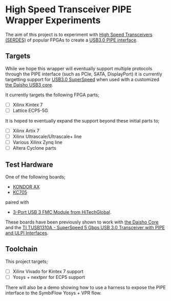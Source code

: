 # High Speed Transceiver PIPE Wrapper Experiments

The aim of this project is to experiment with [High Speed Transceivers (SERDES)](https://en.wikipedia.org/wiki/Multi-gigabit_transceiver) of popular FPGAs to create a [USB3.0 PIPE interface](https://www.intel.com/content/dam/www/public/us/en/documents/white-papers/phy-interface-pci-express-sata-usb30-architectures-3.1.pdf).

## Targets

While we hope this wrapper will eventually support multiple protocols through the PIPE interface (such as PCIe, SATA, DisplayPort) it is currently targetting support for [USB3.0 SuperSpeed](https://en.wikipedia.org/wiki/USB_3.0#Data_encoding) when used with a customized [the Daisho USB3 core](https://github.com/enjoy-digital/daisho).

It currently targets the following FPGA parts;
 - [ ] Xilinx Kintex 7
 - [ ] Lattice ECP5-5G

It is hoped to eventually expand the support beyond these initial parts to;
 - [ ] Xilinx Artix 7
 - [ ] Xilinx Ultrascale/Ultrascale+ line
 - [ ] Various Xilinx Zynq line
 - [ ] Altera Cyclone parts

## Test Hardware

One of the following boards;

 - [KONDOR AX](https://www.latticesemi.com/en/Products/DevelopmentBoardsAndKits/KONDORAX)
 - [KC705](https://www.xilinx.com/products/boards-and-kits/ek-k7-kc705-g.html)

paired with
 - [3-Port USB 3 FMC Module from HiTechGlobal](https://hitechglobal.us/index.php?route=product/product&path=18_81&product_id=233).

These boards have been previously shown to work with [the Daisho Core](https://github.com/enjoy-digital/daisho) and the [TI TUSB1310A - SuperSpeed 5 Gbps USB 3.0 Transceiver with PIPE and ULPI Interfaces](http://www.ti.com/product/TUSB1310A).

## Toolchain

This project targets;
  - [ ] Xilinx Vivado for Kintex 7 support
  - [ ] Yosys + nextpnr for ECP5 support

There will also be a demo showing how to use a harness to expose the PIPE interface to the SymbiFlow Yosys + VPR flow.


